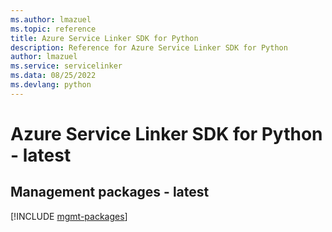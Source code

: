 ```yaml
---
ms.author: lmazuel
ms.topic: reference
title: Azure Service Linker SDK for Python
description: Reference for Azure Service Linker SDK for Python
author: lmazuel
ms.service: servicelinker
ms.data: 08/25/2022
ms.devlang: python
---
```

# Azure Service Linker SDK for Python - latest

## Management packages - latest
[!INCLUDE [mgmt-packages](service-linker-mgmt-index.md)]